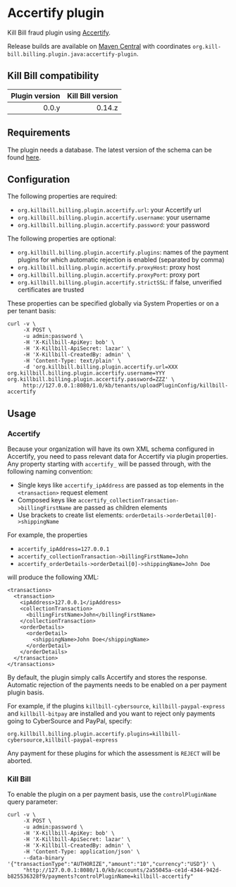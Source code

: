 Accertify plugin
================

Kill Bill fraud plugin using [Accertify](http://www.accertify.com/).

Release builds are available on [Maven Central](http://search.maven.org/#search%7Cga%7C1%7Cg%3A%22org.kill-bill.billing.plugin.java%22%20AND%20a%3A%22accertify-plugin%22) with coordinates `org.kill-bill.billing.plugin.java:accertify-plugin`.

Kill Bill compatibility
-----------------------

| Plugin version | Kill Bill version |
| -------------: | ----------------: |
| 0.0.y          | 0.14.z            |

Requirements
------------

The plugin needs a database. The latest version of the schema can be found [here](https://github.com/killbill/killbill-accertify-plugin/blob/master/src/main/resources/ddl.sql).

Configuration
-------------

The following properties are required:

* `org.killbill.billing.plugin.accertify.url`: your Accertify url
* `org.killbill.billing.plugin.accertify.username`: your username
* `org.killbill.billing.plugin.accertify.password`: your password

The following properties are optional:

* `org.killbill.billing.plugin.accertify.plugins`: names of the payment plugins for which automatic rejection is enabled (separated by comma)
* `org.killbill.billing.plugin.accertify.proxyHost`: proxy host
* `org.killbill.billing.plugin.accertify.proxyPort`: proxy port
* `org.killbill.billing.plugin.accertify.strictSSL`: if false, unverified certificates are trusted

These properties can be specified globally via System Properties or on a per tenant basis:

```
curl -v \
     -X POST \
     -u admin:password \
     -H 'X-Killbill-ApiKey: bob' \
     -H 'X-Killbill-ApiSecret: lazar' \
     -H 'X-Killbill-CreatedBy: admin' \
     -H 'Content-Type: text/plain' \
     -d 'org.killbill.billing.plugin.accertify.url=XXX
org.killbill.billing.plugin.accertify.username=YYY
org.killbill.billing.plugin.accertify.password=ZZZ' \
     http://127.0.0.1:8080/1.0/kb/tenants/uploadPluginConfig/killbill-accertify
```

Usage
-----

### Accertify

Because your organization will have its own XML schema configured in Accertify, you need to pass relevant data for Accertify via plugin properties.
Any property starting with `accertify_` will be passed through, with the following naming convention:

* Single keys like `accertify_ipAddress` are passed as top elements in the `<transaction>` request element
* Composed keys like `accertify_collectionTransaction->billingFirstName` are passed as children elements
* Use brackets to create list elements: `orderDetails->orderDetail[0]->shippingName`

For example, the properties

* `accertify_ipAddress=127.0.0.1`
* `accertify_collectionTransaction->billingFirstName=John`
* `accertify_orderDetails->orderDetail[0]->shippingName=John Doe`

will produce the following XML:

```
<transactions>
  <transaction>
    <ipAddress>127.0.0.1</ipAddress>
    <collectionTransaction>
      <billingFirstName>John</billingFirstName>
    </collectionTransaction>
    <orderDetails>
      <orderDetail>
        <shippingName>John Doe</shippingName>
      </orderDetail>
    </orderDetails>
  </transaction>
</transactions>
```

By default, the plugin simply calls Accertify and stores the response. Automatic rejection of the payments needs to be enabled on a per payment plugin basis.

For example, if the plugins `killbill-cybersource`, `killbill-paypal-express` and `killbill-bitpay` are installed and you want to reject only payments going to CyberSource and PayPal, specify:

```
org.killbill.billing.plugin.accertify.plugins=killbill-cybersource,killbill-paypal-express
```

Any payment for these plugins for which the assessment is `REJECT` will be aborted.

### Kill Bill

To enable the plugin on a per payment basis, use the `controlPluginName` query parameter:

```
curl -v \
     -X POST \
     -u admin:password \
     -H 'X-Killbill-ApiKey: bob' \
     -H 'X-Killbill-ApiSecret: lazar' \
     -H 'X-Killbill-CreatedBy: admin' \
     -H 'Content-Type: application/json' \
     --data-binary '{"transactionType":"AUTHORIZE","amount":"10","currency":"USD"}' \
     "http://127.0.0.1:8080/1.0/kb/accounts/2a55045a-ce1d-4344-942d-b825536328f9/payments?controlPluginName=killbill-accertify"
```
